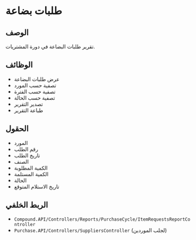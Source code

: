 # طلبات بضاعة

## الوصف
تقرير طلبات البضاعة في دورة المشتريات.

## الوظائف
- عرض طلبات البضاعة
- تصفية حسب المورد
- تصفية حسب الفترة
- تصفية حسب الحالة
- تصدير التقرير
- طباعة التقرير

## الحقول
- المورد
- رقم الطلب
- تاريخ الطلب
- الصنف
- الكمية المطلوبة
- الكمية المستلمة
- الحالة
- تاريخ الاستلام المتوقع

## الربط الخلفي
- `Compound.API/Controllers/Reports/PurchaseCycle/ItemRequestsReportController`
- `Purchase.API/Controllers/SuppliersController` (لجلب الموردين)
